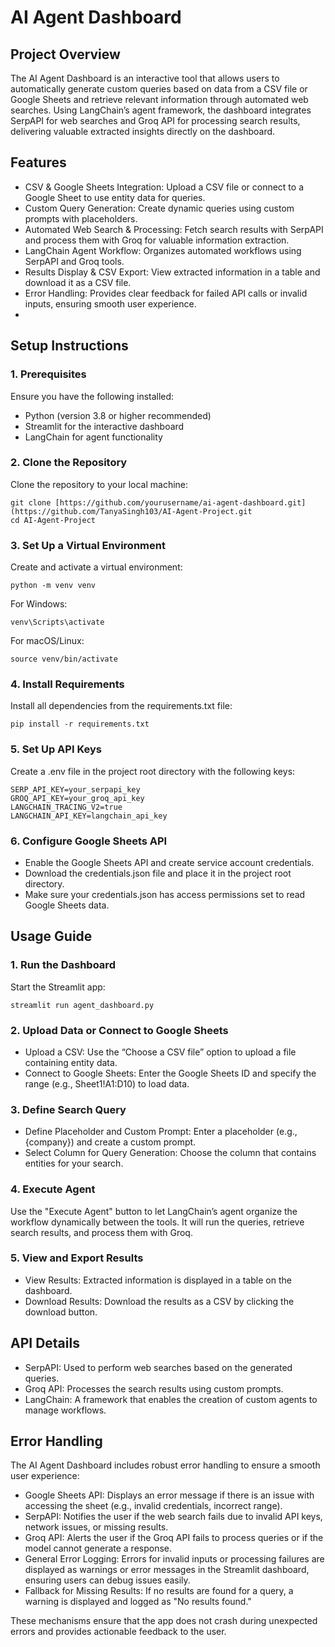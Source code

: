 # AI Agent Dashboard
## Project Overview

The AI Agent Dashboard is an interactive tool that allows users to automatically generate custom queries based on data from a CSV file or Google Sheets and retrieve relevant information through automated web searches. Using LangChain’s agent framework, the dashboard integrates SerpAPI for web searches and Groq API for processing search results, delivering valuable extracted insights directly on the dashboard.

## Features
- CSV & Google Sheets Integration: Upload a CSV file or connect to a Google Sheet to use entity data for queries.
- Custom Query Generation: Create dynamic queries using custom prompts with placeholders.
- Automated Web Search & Processing: Fetch search results with SerpAPI and process them with Groq for valuable information extraction.
- LangChain Agent Workflow: Organizes automated workflows using SerpAPI and Groq tools.
- Results Display & CSV Export: View extracted information in a table and download it as a CSV file.
- Error Handling: Provides clear feedback for failed API calls or invalid inputs, ensuring smooth user experience.
- 
## Setup Instructions

### 1. Prerequisites
Ensure you have the following installed:
- Python (version 3.8 or higher recommended)
- Streamlit for the interactive dashboard
- LangChain for agent functionality

### 2. Clone the Repository
Clone the repository to your local machine:
```
git clone [https://github.com/yourusername/ai-agent-dashboard.git](https://github.com/TanyaSingh103/AI-Agent-Project.git
cd AI-Agent-Project
```

### 3. Set Up a Virtual Environment
Create and activate a virtual environment:
```
python -m venv venv
```
For Windows:
```
venv\Scripts\activate
```
For macOS/Linux:
```
source venv/bin/activate
```
### 4. Install Requirements
Install all dependencies from the requirements.txt file:
```
pip install -r requirements.txt
```
### 5. Set Up API Keys
Create a .env file in the project root directory with the following keys:
```
SERP_API_KEY=your_serpapi_key
GROQ_API_KEY=your_groq_api_key
LANGCHAIN_TRACING_V2=true
LANGCHAIN_API_KEY=langchain_api_key
```
### 6. Configure Google Sheets API

- Enable the Google Sheets API and create service account credentials.
- Download the credentials.json file and place it in the project root directory.
- Make sure your credentials.json has access permissions set to read Google Sheets data.

## Usage Guide
### 1. Run the Dashboard
Start the Streamlit app:
```
streamlit run agent_dashboard.py
```
### 2. Upload Data or Connect to Google Sheets
- Upload a CSV: Use the “Choose a CSV file” option to upload a file containing entity data.
- Connect to Google Sheets: Enter the Google Sheets ID and specify the range (e.g., Sheet1!A1:D10) to load data.

### 3. Define Search Query 
- Define Placeholder and Custom Prompt: Enter a placeholder (e.g., {company}) and create a custom prompt.
- Select Column for Query Generation: Choose the column that contains entities for your search.

### 4. Execute Agent 
Use the "Execute Agent" button to let LangChain’s agent organize the workflow dynamically between the tools. It will run the queries, retrieve search results, and process them with Groq.

### 5. View and Export Results
- View Results: Extracted information is displayed in a table on the dashboard.
- Download Results: Download the results as a CSV by clicking the download button.

## API Details

- SerpAPI: Used to perform web searches based on the generated queries. 
- Groq API: Processes the search results using custom prompts.
- LangChain: A framework that enables the creation of custom agents to manage workflows. 

## Error Handling

The AI Agent Dashboard includes robust error handling to ensure a smooth user experience:

- Google Sheets API: Displays an error message if there is an issue with accessing the sheet (e.g., invalid credentials, incorrect range).
- SerpAPI: Notifies the user if the web search fails due to invalid API keys, network issues, or missing results.
- Groq API: Alerts the user if the Groq API fails to process queries or if the model cannot generate a response.
- General Error Logging: Errors for invalid inputs or processing failures are displayed as warnings or error messages in the Streamlit dashboard, ensuring users can debug issues easily.
- Fallback for Missing Results: If no results are found for a query, a warning is displayed and logged as "No results found."

These mechanisms ensure that the app does not crash during unexpected errors and provides actionable feedback to the user.
